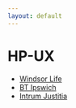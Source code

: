 ```yaml
---
layout: default
---
```

# HP-UX
* [Windsor Life](/assignments/Windsor%20Life.html)
* [BT Ipswich](/assignments/BT%20Ipswich.html)
* [Intrum Justitia](/assignments/Intrum%20Justitia.html)
